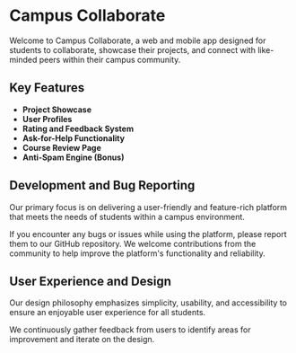 # Campus Collaborate

Welcome to Campus Collaborate, a web and mobile app designed for students to collaborate, showcase their projects, and connect with like-minded peers within their campus community.

## Key Features

- **Project Showcase**
- **User Profiles**
- **Rating and Feedback System**
- **Ask-for-Help Functionality**
- **Course Review Page**
- **Anti-Spam Engine (Bonus)**

## Development and Bug Reporting

Our primary focus is on delivering a user-friendly and feature-rich platform that meets the needs of students within a campus environment.

If you encounter any bugs or issues while using the platform, please report them to our GitHub repository. We welcome contributions from the community to help improve the platform's functionality and reliability.

## User Experience and Design

Our design philosophy emphasizes simplicity, usability, and accessibility to ensure an enjoyable user experience for all students.

We continuously gather feedback from users to identify areas for improvement and iterate on the design.
